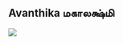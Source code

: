 <!-- title: Avanthika Raghu -->

## Avanthika மகாலக்ஷ்மி


![](https://lh3.googleusercontent.com/LqfPYrTsdmlihHY82n4lxOOnyaOXj4UCje6OKaZ-Ly-max28BjH82W55s-4Y3DnuqjDdyWbOE4MHiQHUybpaEFsnHNcmDjnYBakDzui3vjv4b6vdiQ-xdA5E31kRWtM8PKxKvfHilqm8rV3tia_4WTgiMaRzdfTuKtfhvUm0rjljd773nJDAaEfkPu92aerYIfh3svsEO-JtmIU5lV14LG9jPYzh0X2UoQgNprFn3PMTya_lSmV0KIzRQzgCmOISWxMQuUXB3vRps5cbb-wdc8FrFyzSp7AY-2qcr3LRKLMJ5yCzGAC6mZKI0_VCc4Fk3MVtFTKIbcSvaHVIcZNqjqEURKsfedkbK0OC1rO8k1hYPYvyaQ8F5LdB9Ck1CXfcYJLHJNB0dv9NG2p5hF3KSapt_jI7K7X8qzwvoEbbtIY_93N3F-iHt_VqLogfwFfPcx5EaNzL7u4rI-0lWTGGJPRwBBzBY8KEy96GlRAnkbSNBCsUacqmMrK8qm_AbUfTOXD6NOj3mBpDJf8RmTvFENWF75QK2I-8chXItKalUSJ56aH8515Rxxlw9okkvZNmyv8pU0JRrachMSeIDbq87NoMzxgwWvqFLTolCx8O6ZkO8N8N_jnSDRABvyUVVpk-fXm_7iOCLa845_yyDKgBR6kqA-63JxZR5_bgorUysa0YmhPYLnSY5Fbqy_jB08QbfoD8w_3ERJLfaji2YxV9eE8KeQ=w328-h437-no?authuser=0)

